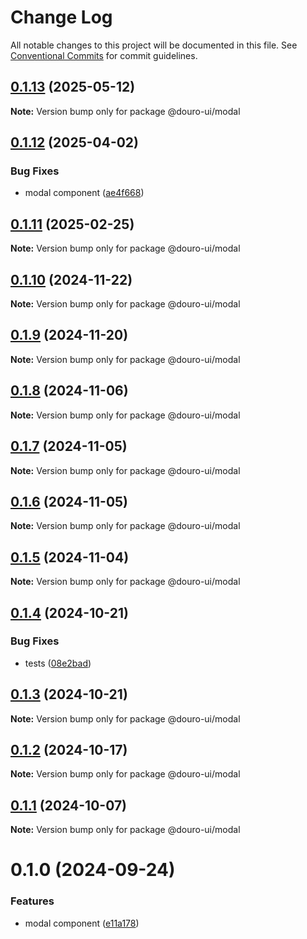 # Change Log

All notable changes to this project will be documented in this file.
See [Conventional Commits](https://conventionalcommits.org) for commit guidelines.

## [0.1.13](https://github.com/Douro-ui/design-system/compare/@douro-ui/modal@0.1.12...@douro-ui/modal@0.1.13) (2025-05-12)

**Note:** Version bump only for package @douro-ui/modal

## [0.1.12](https://github.com/Douro-ui/design-system/compare/@douro-ui/modal@0.1.11...@douro-ui/modal@0.1.12) (2025-04-02)

### Bug Fixes

- modal component ([ae4f668](https://github.com/Douro-ui/design-system/commit/ae4f668d155718658026e22e827cb3aa83fda14c))

## [0.1.11](https://github.com/Douro-ui/design-system/compare/@douro-ui/modal@0.1.10...@douro-ui/modal@0.1.11) (2025-02-25)

**Note:** Version bump only for package @douro-ui/modal

## [0.1.10](https://github.com/Douro-ui/design-system/compare/@douro-ui/modal@0.1.9...@douro-ui/modal@0.1.10) (2024-11-22)

**Note:** Version bump only for package @douro-ui/modal

## [0.1.9](https://github.com/Douro-ui/design-system/compare/@douro-ui/modal@0.1.8...@douro-ui/modal@0.1.9) (2024-11-20)

**Note:** Version bump only for package @douro-ui/modal

## [0.1.8](https://github.com/Douro-ui/design-system/compare/@douro-ui/modal@0.1.7...@douro-ui/modal@0.1.8) (2024-11-06)

**Note:** Version bump only for package @douro-ui/modal

## [0.1.7](https://github.com/Douro-ui/design-system/compare/@douro-ui/modal@0.1.6...@douro-ui/modal@0.1.7) (2024-11-05)

**Note:** Version bump only for package @douro-ui/modal

## [0.1.6](https://github.com/Douro-ui/design-system/compare/@douro-ui/modal@0.1.5...@douro-ui/modal@0.1.6) (2024-11-05)

**Note:** Version bump only for package @douro-ui/modal

## [0.1.5](https://github.com/Douro-ui/design-system/compare/@douro-ui/modal@0.1.4...@douro-ui/modal@0.1.5) (2024-11-04)

**Note:** Version bump only for package @douro-ui/modal

## [0.1.4](https://github.com/Douro-ui/design-system/compare/@douro-ui/modal@0.1.3...@douro-ui/modal@0.1.4) (2024-10-21)

### Bug Fixes

- tests ([08e2bad](https://github.com/Douro-ui/design-system/commit/08e2bad07fcebdf8f765123b5d145ed8b3b44fc7))

## [0.1.3](https://github.com/Douro-ui/design-system/compare/@douro-ui/modal@0.1.2...@douro-ui/modal@0.1.3) (2024-10-21)

**Note:** Version bump only for package @douro-ui/modal

## [0.1.2](https://github.com/Douro-ui/design-system/compare/@douro-ui/modal@0.1.1...@douro-ui/modal@0.1.2) (2024-10-17)

**Note:** Version bump only for package @douro-ui/modal

## [0.1.1](https://github.com/Douro-ui/design-system/compare/@douro-ui/modal@0.1.0...@douro-ui/modal@0.1.1) (2024-10-07)

**Note:** Version bump only for package @douro-ui/modal

# 0.1.0 (2024-09-24)

### Features

- modal component ([e11a178](https://github.com/Douro-ui/design-system/commit/e11a17860186f88703f6a4f098ac295589324db1))
